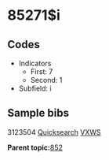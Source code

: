 # 85271$i

## Codes

-   Indicators
    -   First: 7
    -   Second: 1
-   Subfield: i

## Sample bibs

3123504 [Quicksearch](https://search.library.yale.edu/catalog/3123504) [VXWS](http://prodorbis.library.yale.edu:7014/vxws/GetHoldingsService?bibId=3123504)

**Parent topic:**[852](../../tags/852/852.md)

